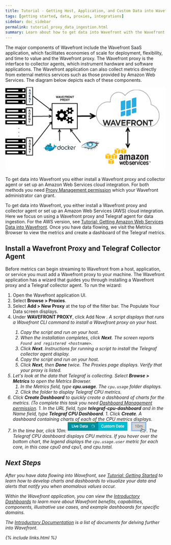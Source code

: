 ```yaml
---
title: Tutorial - Getting Host, Application, and Custom Data into Wavefront
tags: [getting started, data, proxies, integrations]
sidebar: doc_sidebar
permalink: tutorial_proxy_data_ingestion.html
summary: Learn about how to get data into Wavefront with the Wavefront proxy and Telegraf collector agent.
---
```

The major components of Wavefront include the Wavefront SaaS application, which facilitates economies of scale for deployment, flexibility, and time to value and the Wavefront proxy. The Wavefront proxy is the interface to collector agents, which instrument hardware and software applications. The Wavefront application can also collect metrics directly from external metrics services such as those provided by Amazon Web Services. The diagram below depicts each of these components.

![Wavefront architecture](images/wavefront_architecture.png)

To get data into Wavefront you either install a Wavefront proxy and collector agent or set up an Amazon Web Services cloud integration. For both methods you need [Proxy Management permission](permissions_overview) which your Wavefront administrator can grant.

To get data into Wavefront, you either install a Wavefront proxy and collector agent or set up an Amazon Web Services (AWS) cloud integration.  Here we focus on using a Wavefront proxy and Telegraf agent for data ingestion. For the AWS version, see [Tutorial: Getting Amazon Web Services Data into Wavefront](tutorial_aws_data_ingestion). Once you have data flowing, we visit the Metrics Browser to view the metrics and create a dashboard of the Telegraf metrics. 
 
## Install a Wavefront Proxy and Telegraf Collector Agent
Before metrics can begin streaming to Wavefront from a host, application, or service you must add a Wavefront proxy to your machine. The Wavefront application has a wizard that guides you through installing a Wavefront proxy and a Telegraf collector agent. To run the wizard:
 
 1. Open the Wavefront application UI.
 1. Select **Browse > Proxies**.
 1. Select **Add > New Proxy** at the top of the filter bar. The Populate Your Data screen displays.
 1. Under **WAVEFRONT PROXY**, click Add Now <i class="fa fa-arrow-right"/>. A script displays that runs a Wavefront CLI command to install a Wavefront proxy on your host.
    1. Copy the script and run on your host.
    1. When the installation completes, click **Next**. The screen reports `Found and registered <hostname>`.
    1. Click **Next**. Instructions for running a script to install the Telegraf collector agent display.
    1. Copy the script and run on your host.
    1. Click **Next**, then **Done** twice. The Proxies page displays. Verify that your proxy is listed.
 1. Let's look at the data that Telegraf is collecting. Select **Browse > Metrics** to open the Metrics Browser.
    1. In the Metrics field, type **cpu.usage**. The `cpu.usage` folder displays.
    1. Click the folder to display Telegraf CPU metrics.
   1. Click **Create Dashboard** to quickly create a dashboard of charts for the metrics.  (To complete this task you need [Dashboard Management permission​](permissions_overview).
    1. In the URL field, type **telegraf-cpu-dashboard** and in the Name field, type **Telegraf CPU Dashboard**.
    1. Click **Create**. A dashboard containing charts of each of the CPU metrics displays.
 1. In the time bar, click 10m: ![10m](images/10m.png#inline). The Telegraf CPU dashboard displays CPU metrics. If you hover over the bottom chart, the legend displays the `cpu.usage.user` metric for each core, in this case cpu0 and cpu1, and cpu.total.

## Next Steps

After you have data flowing into Wavefront, see [Tutorial: Getting Started](tutorial_getting_started) to learn how to develop charts and dashboards to visualize your data and alerts that notify you when anomalous values occur.

Within the Wavefront application, you can view the [Introductory Dashboards​](dashboards_introductory) to learn more about Wavefront benefits, capabilities, components, illustrative use cases, and example dashboards for specific domains. 

The [Introductory Documentation](documentation_introductory) is a list of documents for delving further into Wavefront.

{% include links.html %}